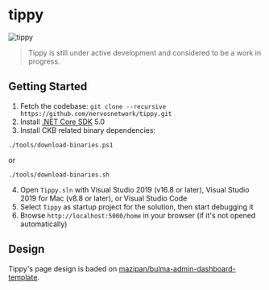 # tippy

![tippy](https://github.com/nervosnetwork/tippy/workflows/tippy/badge.svg)

> Tippy is still under active development and considered to be a work in progress.

## Getting Started

1. Fetch the codebase: `git clone --recursive https://github.com/nervosnetwork/tippy.git`
2. Install [.NET Core SDK](https://www.microsoft.com/net/download) 5.0
3. Install CKB related binary dependencies:
  ```shell
  ./tools/download-binaries.ps1
  ```
  or
  ```shell
  ./tools/download-binaries.sh
  ```
4. Open `Tippy.sln` with Visual Studio 2019 (v16.8 or later), Visual Studio 2019 for Mac (v8.8 or later), or Visual Studio Code
5. Select `Tippy` as startup project for the solution, then start debugging it
6. Browse `http://localhost:5000/home` in your browser (if it's not opened automatically)

## Design

Tippy's page design is baded on [mazipan/bulma-admin-dashboard-template](https://github.com/mazipan/bulma-admin-dashboard-template).

